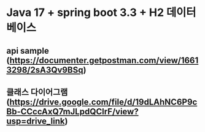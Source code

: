 # Java 17 + spring boot 3.3 + H2 데이터베이스

## api sample (https://documenter.getpostman.com/view/16613298/2sA3Qv9BSq)
## 클래스 다이어그램 (https://drive.google.com/file/d/19dLAhNC6P9cBb-CCccAxQ7mJLpdQClrF/view?usp=drive_link)
